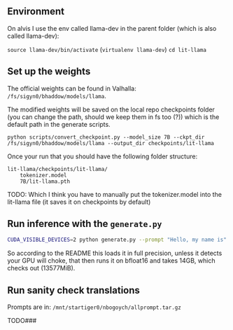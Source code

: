 ## Environment

On alvis I use the env called llama-dev in the parent folder (which is also called llama-dev):

`source llama-dev/bin/activate` (`virtualenv llama-dev`)
`cd lit-llama`

## Set up the weights

The official weights can be found in Valhalla: `/fs/sigyn0/bhaddow/models/llama`.

The modified weights will be saved on the local repo checkpoints folder (you can change the path, should we keep them in fs too (?)) which is the default path in the generate scripts.

`python scripts/convert_checkpoint.py --model_size 7B --ckpt_dir /fs/sigyn0/bhaddow/models/llama --output_dir checkpoints/lit-llama`

Once your run that you should have the following folder structure:

```
lit-llama/checkpoints/lit-llama/
    tokenizer.model
    7B/lit-llama.pth
```

TODO: Which I think you have to manually put the tokenizer.model into the lit-llama file (it saves it on checkpoints by default)

## Run inference with the `generate.py`

```bash
CUDA_VISIBLE_DEVICES=2 python generate.py --prompt "Hello, my name is"
```

So according to the README this loads it in full precision, unless it detects your GPU will choke, that then runs it on bfloat16 and takes 14GB, which checks out (13577MiB).

## Run sanity check translations

Prompts are in: `/mnt/startiger0/nbogoych/allprompt.tar.gz`

TODO###